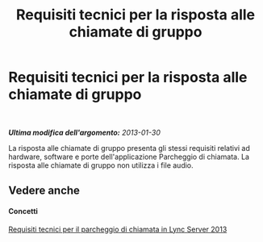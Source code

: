 ﻿---
title: Requisiti tecnici per la risposta alle chiamate di gruppo
TOCTitle: Requisiti tecnici per la risposta alle chiamate di gruppo
ms:assetid: acbabe3d-359a-4936-b7bf-320312101d5a
ms:mtpsurl: https://technet.microsoft.com/it-it/library/JJ945643(v=OCS.15)
ms:contentKeyID: 52062241
ms.date: 08/24/2015
mtps_version: v=OCS.15
ms.translationtype: HT
---

# Requisiti tecnici per la risposta alle chiamate di gruppo

 

_**Ultima modifica dell'argomento:** 2013-01-30_

La risposta alle chiamate di gruppo presenta gli stessi requisiti relativi ad hardware, software e porte dell'applicazione Parcheggio di chiamata. La risposta alle chiamate di gruppo non utilizza i file audio.

## Vedere anche

#### Concetti

[Requisiti tecnici per il parcheggio di chiamata in Lync Server 2013](lync-server-2013-technical-requirements-for-call-park.md)

